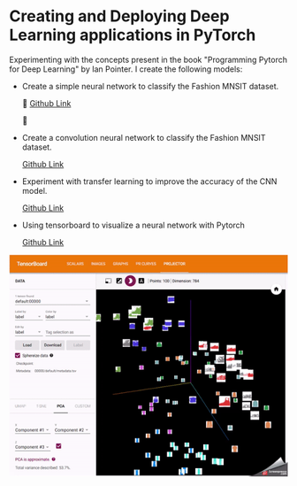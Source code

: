 # Creating and Deploying Deep Learning applications in PyTorch

Experimenting with the concepts present in the book "Programming Pytorch for Deep Learning" by Ian Pointer. I create the following models:

- Create a simple neural network to classify the Fashion MNSIT dataset.

     :pencil: [Github Link](https://github.com/kjamithash/Pytorch_DeepLearning_Experiments/blob/master/SimpleNet_Fashion_MNIST_Pytorch.ipynb)

     :ledger:
   

- Create a convolution neural network to classify the Fashion MNSIT dataset.

    [Github Link](https://github.com/kjamithash/Pytorch_DeepLearning_Experiments/blob/master/FashionCNN_Fashion_MNIST_Pytorch.ipynb)

- Experiment with transfer learning to improve the accuracy of the CNN model. 

    [Github Link](https://github.com/kjamithash/Pytorch_DeepLearning_Experiments/blob/master/FashionMNIST_ResNet_TransferLearning.ipynb)

- Using tensorboard to visualize a neural network with Pytorch 
    
    [Github Link](https://github.com/kjamithash/Pytorch_DeepLearning_Experiments/blob/master/Tensorboard_Pytorch_FashionMNIST.ipynb)

![Alt text](tensorboard_gif.gif) 








